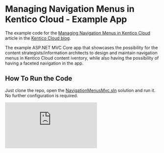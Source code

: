 # Managing Navigation Menus in Kentico Cloud - Example App

The example code for the [Managing Navigation Menus in Kentico Cloud](https://kenticocloud.com/blog/managing-navigation-menus-in-kentico-cloud) article in the [Kentico Cloud blog](https://kenticocloud.com/blog).

The example ASP.NET MVC Core app that showcases the possibility for the content strategists/information architects to design and maintain navigation menus in Kentico Cloud content iventory, while also having the possibility of having a faceted navigation in the app.

## How To Run the Code

Just clone the repo, open the [NavigationMenusMvc.sln](https://github.com/Kentico/cloud-articles-examples/blob/master/cloud-example-navigation/NavigationMenusMvc.sln) solution and run it. No further configuration is required.

 ![Analytics](https://kentico-ga-beacon.azurewebsites.net/api/UA-69014260-4/Kentico/cloud-articles-examples/master/cloud-example-navigation/README.md?pixel)
